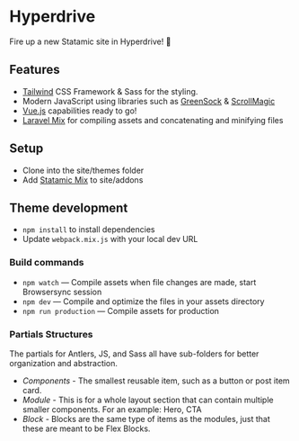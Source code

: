 # Hyperdrive

Fire up a new Statamic site in Hyperdrive! 🚀

## Features

-   [Tailwind](https://tailwindcss.com/) CSS Framework & Sass for the styling.
-   Modern JavaScript using libraries such as [GreenSock](https://greensock.com/) & [ScrollMagic](https://scrollmagic.io/)
-   [Vue.js](http://vuejs.org) capabilities ready to go!
-   [Laravel Mix](https://github.com/JeffreyWay/laravel-mix) for compiling assets and concatenating and minifying files

## Setup

-   Clone into the site/themes folder
-   Add [Statamic Mix](https://statamic.com/marketplace/addons/statamic-mix) to site/addons

## Theme development

-   `npm install` to install dependencies
-   Update `webpack.mix.js` with your local dev URL

### Build commands

-   `npm watch` — Compile assets when file changes are made, start Browsersync session
-   `npm dev` — Compile and optimize the files in your assets directory
-   `npm run production` — Compile assets for production

### Partials Structures

The partials for Antlers, JS, and Sass all have sub-folders for better organization and abstraction.

-   _Components_ - The smallest reusable item, such as a button or post item card.
-   _Module_ - This is for a whole layout section that can contain multiple smaller components. For an example: Hero, CTA
-   _Block_ - Blocks are the same type of items as the modules, just that these are meant to be Flex Blocks.
